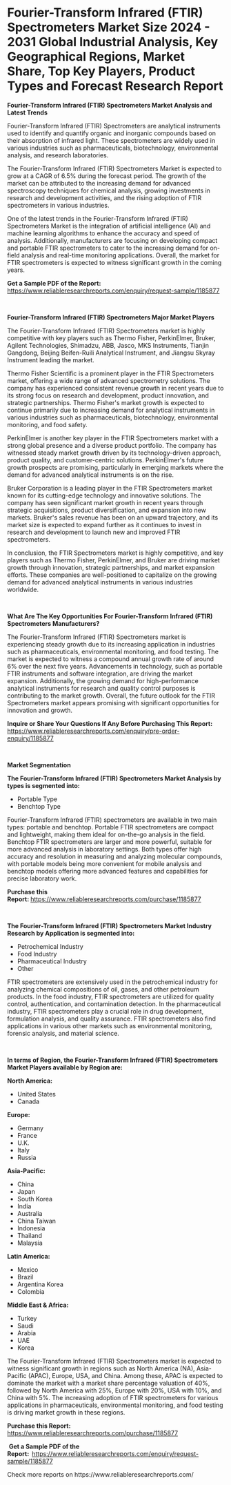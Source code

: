 <p><h1>Fourier-Transform Infrared (FTIR) Spectrometers Market Size 2024 - 2031 Global Industrial Analysis, Key Geographical Regions, Market Share, Top Key Players, Product Types and Forecast Research Report</h1></p><p><strong>Fourier-Transform Infrared (FTIR) Spectrometers Market Analysis and Latest Trends</strong></p>
<p><p>Fourier-Transform Infrared (FTIR) Spectrometers are analytical instruments used to identify and quantify organic and inorganic compounds based on their absorption of infrared light. These spectrometers are widely used in various industries such as pharmaceuticals, biotechnology, environmental analysis, and research laboratories.</p><p>The Fourier-Transform Infrared (FTIR) Spectrometers Market is expected to grow at a CAGR of 6.5% during the forecast period. The growth of the market can be attributed to the increasing demand for advanced spectroscopy techniques for chemical analysis, growing investments in research and development activities, and the rising adoption of FTIR spectrometers in various industries.</p><p>One of the latest trends in the Fourier-Transform Infrared (FTIR) Spectrometers Market is the integration of artificial intelligence (AI) and machine learning algorithms to enhance the accuracy and speed of analysis. Additionally, manufacturers are focusing on developing compact and portable FTIR spectrometers to cater to the increasing demand for on-field analysis and real-time monitoring applications. Overall, the market for FTIR spectrometers is expected to witness significant growth in the coming years.</p></p>
<p><strong>Get a Sample PDF of the Report:&nbsp;</strong> <a href="https://www.reliableresearchreports.com/enquiry/request-sample/1185877">https://www.reliableresearchreports.com/enquiry/request-sample/1185877</a></p>
<p>&nbsp;</p>
<p><strong>Fourier-Transform Infrared (FTIR) Spectrometers Major Market Players</strong></p>
<p><p>The Fourier-Transform Infrared (FTIR) Spectrometers market is highly competitive with key players such as Thermo Fisher, PerkinElmer, Bruker, Agilent Technologies, Shimadzu, ABB, Jasco, MKS Instruments, Tianjin Gangdong, Beijing Beifen-Ruili Analytical Instrument, and Jiangsu Skyray Instrument leading the market.</p><p>Thermo Fisher Scientific is a prominent player in the FTIR Spectrometers market, offering a wide range of advanced spectrometry solutions. The company has experienced consistent revenue growth in recent years due to its strong focus on research and development, product innovation, and strategic partnerships. Thermo Fisher's market growth is expected to continue primarily due to increasing demand for analytical instruments in various industries such as pharmaceuticals, biotechnology, environmental monitoring, and food safety.</p><p>PerkinElmer is another key player in the FTIR Spectrometers market with a strong global presence and a diverse product portfolio. The company has witnessed steady market growth driven by its technology-driven approach, product quality, and customer-centric solutions. PerkinElmer's future growth prospects are promising, particularly in emerging markets where the demand for advanced analytical instruments is on the rise.</p><p>Bruker Corporation is a leading player in the FTIR Spectrometers market known for its cutting-edge technology and innovative solutions. The company has seen significant market growth in recent years through strategic acquisitions, product diversification, and expansion into new markets. Bruker's sales revenue has been on an upward trajectory, and its market size is expected to expand further as it continues to invest in research and development to launch new and improved FTIR spectrometers.</p><p>In conclusion, the FTIR Spectrometers market is highly competitive, and key players such as Thermo Fisher, PerkinElmer, and Bruker are driving market growth through innovation, strategic partnerships, and market expansion efforts. These companies are well-positioned to capitalize on the growing demand for advanced analytical instruments in various industries worldwide.</p></p>
<p>&nbsp;</p>
<p><strong>What Are The Key Opportunities For Fourier-Transform Infrared (FTIR) Spectrometers Manufacturers?</strong></p>
<p><p>The Fourier-Transform Infrared (FTIR) Spectrometers market is experiencing steady growth due to its increasing application in industries such as pharmaceuticals, environmental monitoring, and food testing. The market is expected to witness a compound annual growth rate of around 6% over the next five years. Advancements in technology, such as portable FTIR instruments and software integration, are driving the market expansion. Additionally, the growing demand for high-performance analytical instruments for research and quality control purposes is contributing to the market growth. Overall, the future outlook for the FTIR Spectrometers market appears promising with significant opportunities for innovation and growth.</p></p>
<p><strong>Inquire or Share Your Questions If Any Before Purchasing This Report:</strong> <a href="https://www.reliableresearchreports.com/enquiry/pre-order-enquiry/1185877">https://www.reliableresearchreports.com/enquiry/pre-order-enquiry/1185877</a></p>
<p>&nbsp;</p>
<p><strong>Market Segmentation</strong></p>
<p><strong>The Fourier-Transform Infrared (FTIR) Spectrometers Market Analysis by types is segmented into:</strong></p>
<p><ul><li>Portable Type</li><li>Benchtop Type</li></ul></p>
<p><p>Fourier-Transform Infrared (FTIR) spectrometers are available in two main types: portable and benchtop. Portable FTIR spectrometers are compact and lightweight, making them ideal for on-the-go analysis in the field. Benchtop FTIR spectrometers are larger and more powerful, suitable for more advanced analysis in laboratory settings. Both types offer high accuracy and resolution in measuring and analyzing molecular compounds, with portable models being more convenient for mobile analysis and benchtop models offering more advanced features and capabilities for precise laboratory work.</p></p>
<p><strong>Purchase this Report:&nbsp;</strong><a href="https://www.reliableresearchreports.com/purchase/1185877">https://www.reliableresearchreports.com/purchase/1185877</a></p>
<p>&nbsp;</p>
<p><strong>The Fourier-Transform Infrared (FTIR) Spectrometers Market Industry Research by Application is segmented into:</strong></p>
<p><ul><li>Petrochemical Industry</li><li>Food Industry</li><li>Pharmaceutical Industry</li><li>Other</li></ul></p>
<p><p>FTIR spectrometers are extensively used in the petrochemical industry for analyzing chemical compositions of oil, gases, and other petroleum products. In the food industry, FTIR spectrometers are utilized for quality control, authentication, and contamination detection. In the pharmaceutical industry, FTIR spectrometers play a crucial role in drug development, formulation analysis, and quality assurance. FTIR spectrometers also find applications in various other markets such as environmental monitoring, forensic analysis, and material science.</p></p>
<p>&nbsp;</p>
<p><strong>In terms of Region, the Fourier-Transform Infrared (FTIR) Spectrometers Market Players available by Region are:</strong></p>
<p>
    <p> <strong> North America: </strong>
        <ul>
            <li>United States</li>
            <li>Canada</li>
        </ul>
        </p> 
    <p> <strong> Europe: </strong>
        <ul>
            <li>Germany</li>
            <li>France</li>
            <li>U.K.</li>
            <li>Italy</li>
            <li>Russia</li>
        </ul>
        </p> 
    <p> <strong> Asia-Pacific: </strong>
        <ul>
            <li>China</li>
            <li>Japan</li>
            <li>South Korea</li>
            <li>India</li>
            <li>Australia</li>
            <li>China Taiwan</li>
            <li>Indonesia</li>
            <li>Thailand</li>
            <li>Malaysia</li>
        </ul>
        </p> 
    <p> <strong> Latin America: </strong>
        <ul>
            <li>Mexico</li>
            <li>Brazil</li>
            <li>Argentina Korea</li>
            <li>Colombia</li>
        </ul>
        </p> 
    <p> <strong> Middle East & Africa: </strong>
        <ul>
            <li>Turkey</li>
            <li>Saudi</li>
            <li>Arabia</li>
            <li>UAE</li>
            <li>Korea</li>
        </ul>
    </p>
    </p>
<p><p>The Fourier-Transform Infrared (FTIR) Spectrometers market is expected to witness significant growth in regions such as North America (NA), Asia-Pacific (APAC), Europe, USA, and China. Among these, APAC is expected to dominate the market with a market share percentage valuation of 40%, followed by North America with 25%, Europe with 20%, USA with 10%, and China with 5%. The increasing adoption of FTIR spectrometers for various applications in pharmaceuticals, environmental monitoring, and food testing is driving market growth in these regions.</p></p>
<p><strong>Purchase this Report: </strong><a href="https://www.reliableresearchreports.com/purchase/1185877">https://www.reliableresearchreports.com/purchase/1185877</a></p>
<p>&nbsp;<strong>Get a Sample PDF of the Report:&nbsp;&nbsp;</strong><a href="https://www.reliableresearchreports.com/enquiry/request-sample/1185877">https://www.reliableresearchreports.com/enquiry/request-sample/1185877</a></p>
<p><strong></strong></p>
<p>Check more reports on https://www.reliableresearchreports.com/</p>